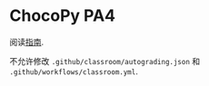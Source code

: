 # ChocoPy PA4

阅读[指南](./doc/PA3/README.md).

不允许修改 `.github/classroom/autograding.json` 和 `.github/workflows/classroom.yml`.
